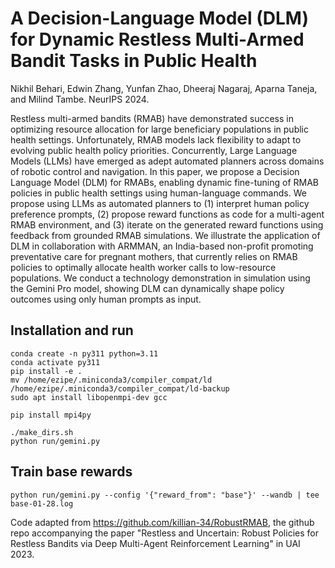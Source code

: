 **A Decision-Language Model (DLM) for Dynamic Restless Multi-Armed Bandit Tasks in Public Health**
==================================
Nikhil Behari, Edwin Zhang, Yunfan Zhao, Dheeraj Nagaraj, Aparna Taneja, and Milind Tambe. NeurIPS 2024.

Restless multi-armed bandits (RMAB) have demonstrated success in optimizing resource allocation for large beneficiary populations in public health settings. Unfortunately, RMAB models lack flexibility to adapt to evolving public health policy priorities. Concurrently, Large Language Models (LLMs) have emerged as adept automated planners across domains of robotic control and navigation. In this paper, we propose a Decision Language Model (DLM) for RMABs, enabling dynamic fine-tuning of RMAB policies in public health settings using human-language commands. We propose using LLMs as automated planners to (1) interpret human policy preference prompts, (2) propose reward functions as code for a multi-agent RMAB environment, and (3) iterate on the generated reward functions using feedback from grounded RMAB simulations. We illustrate the application of DLM in collaboration with ARMMAN, an India-based non-profit promoting preventative care for pregnant mothers, that currently relies on RMAB policies to optimally allocate health worker calls to low-resource populations. We conduct a technology demonstration in simulation using the Gemini Pro model, showing DLM can dynamically shape policy outcomes using only human prompts as input.

## Installation and run
```
conda create -n py311 python=3.11                                                             
conda activate py311
pip install -e .
mv /home/ezipe/.miniconda3/compiler_compat/ld /home/ezipe/.miniconda3/compiler_compat/ld-backup
sudo apt install libopenmpi-dev gcc

pip install mpi4py

./make_dirs.sh
python run/gemini.py   
```

## Train base rewards
```python run/gemini.py --config '{"reward_from": "base"}' --wandb | tee base-01-28.log```

Code adapted from https://github.com/killian-34/RobustRMAB, the github repo accompanying the paper "Restless and Uncertain: Robust Policies for Restless Bandits via Deep Multi-Agent Reinforcement Learning" in UAI 2023. 
